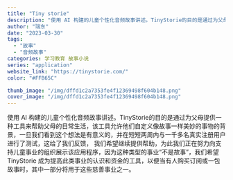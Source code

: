 ```yaml
---
title: "Tiny storie"
description: "使用 AI 构建的儿童个性化音频故事讲述。TinyStorie的目的是通过为父母提供一种工具来帮助父母的日常生活，该工具"
author: "瑞东"
date: "2023-03-30"
tags:
  - "故事"
  - "音频故事"
categories: 学习教育 故事小说
series: "application"
website_link: "https://tinystorie.com/"
color: "#FFB65C"

thumb_image: "/img/dffd1c2a7353fe4f12369498f604b148.png"
cover_image: "/img/dffd1c2a7353fe4f12369498f604b148.png"
---
```


使用 AI 构建的儿童个性化音频故事讲述。TinyStorie的目的是通过为父母提供一种工具来帮助父母的日常生活，该工具允许他们自定义像故事一样美妙的事物的背景，一旦我们看到这个想法是有意义的，并在短短两周内与一千多名真实注册用户进行了测试，这给了我们反馈， 我们希望继续提供帮助，为此我们正在努力向支持儿童事业的组织展示该应用程序，因为这种类型的事业“不是故事”，我们希望 TinyStorie 成为提高此类事业的认识和资金的工具，以便当有人购买订阅或一包故事时，其中一部分将用于这些慈善事业之一。